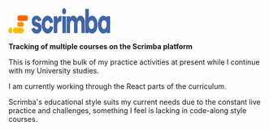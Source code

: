 <img src='readme-images/scrimba.png' width='200' height='50' alt='treehouse logo'/>

__Tracking of multiple courses on the Scrimba platform__

This is forming the bulk of my practice activities at present while I continue with my University studies.

I am currently working through the React parts of the curriculum. 

Scrimba's educational style suits my current needs due to the constant live practice and challenges, something I feel is lacking in code-along style courses.

